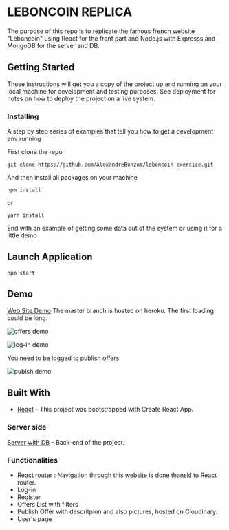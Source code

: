 # LEBONCOIN REPLICA

The purpose of this repo is to replicate the famous french website "Leboncoin" using React for the front part and Node.js with Expresss and MongoDB for the server and DB.


## Getting Started

These instructions will get you a copy of the project up and running on your local machine for development and testing purposes. See deployment for notes on how to deploy the project on a live system.

### Installing

A step by step series of examples that tell you how to get a development env running

First clone the repo

```
git clone https://github.com/AlexandreBonzom/leboncoin-exercice.git 
```

And then install all packages on your machine

```
npm install
```

or

```
yarn install
```

End with an example of getting some data out of the system or using it for a little demo

## Launch Application

```
npm start
```

## Demo

[Web Site Demo](https://leboncoin-client-replica.herokuapp.com/) The master branch is hosted on heroku. The first loading could be long.


  
![offers demo](https://media.giphy.com/media/lTdEGENVXKJVBtF0O9/giphy.gif)

![log-in demo](https://media.giphy.com/media/QVssx6m68LK2M5Yzpx/giphy.gif) 

You need to be logged to publish offers

![pubish demo](https://media.giphy.com/media/LkSmkBlPSmuUuVj53Z/giphy.gif)


## Built With

- [React](https://reactjs.org/) - This project was bootstrapped with Create React App.


### Server side

[Server with DB](https://github.com/AlexandreBonzom/leboncoin-api) - Back-end of the project.


### Functionalities
* React  router : Navigation through this website is done thanskl to React router.
* Log-in  
* Register
* Offers List with filters 
* Publish Offer with descritpion and also pictures, hosted on Cloudinary.
* User's page

